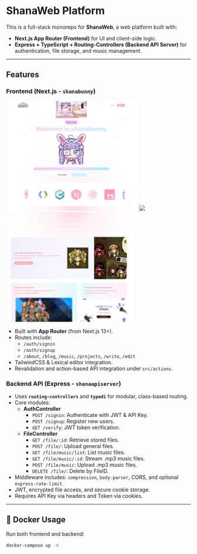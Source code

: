 # ShanaWeb Platform

This is a full-stack monorepo for **ShanaWeb**, a web platform built with:

- **Next.js App Router (Frontend)** for UI and client-side logic.
- **Express + TypeScript + Routing-Controllers (Backend API Server)** for authentication, file storage, and music management.

---

## Features

### Frontend (Next.js - `shanabunny`)

<img src="images/home.png" height=300>
<img src="images/singin.png" height=300>
<img src="images/features.png" height=300>

- Built with **App Router** (from Next.js 13+).
- Routes include:
  - `/auth/signin`
  - `/auth/signup`
  - `/about`, `/blog`, `/music`, `/projects`, `/write`, `/edit`
- TailwindCSS & Lexical editor integration.
- Revalidation and action-based API integration under `src/actions`.

### Backend API (Express - `shanaapiserver`)

- Uses **`routing-controllers`** and **`typedi`** for modular, class-based routing.
- Core modules:
  - **AuthController**
    - `POST /signin`: Authenticate with JWT & API Key.
    - `POST /signup`: Register new users.
    - `GET /verify`: JWT token verification.
  - **FileController**
    - `GET /file/:id`: Retrieve stored files.
    - `POST /file/`: Upload general files.
    - `GET /file/music/list`: List music files.
    - `GET /file/music/:id`: Stream .mp3 music files.
    - `POST /file/music`: Upload .mp3 music files.
    - `DELETE /file/`: Delete by FileID.
- Middleware includes: `compression`, `body-parser`, CORS, and optional `express-rate-limit`.
- JWT, encrypted file access, and secure cookie storage.
- Requires API Key via headers and Token via cookies.

---

## 🐳 Docker Usage

Run both frontend and backend:

```bash
docker-compose up -d
```
